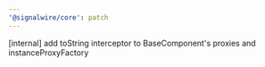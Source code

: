 ```yaml
---
'@signalwire/core': patch
---
```


[internal] add toString interceptor to BaseComponent's proxies and instanceProxyFactory
